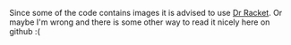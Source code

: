 Since some of the code contains images it is advised to use [Dr Racket](https://download.racket-lang.org/). Or maybe I'm wrong and there is some other way to read it nicely here on github :(

